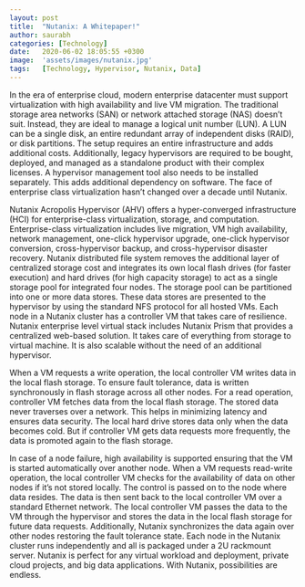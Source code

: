 ```yaml
---
layout: post
title:  "Nutanix: A Whitepaper!"
author: saurabh
categories: [Technology]
date:   2020-06-02 18:05:55 +0300
image:  'assets/images/nutanix.jpg'
tags:   [Technology, Hypervisor, Nutanix, Data]
---
```

In the era of enterprise cloud, modern enterprise datacenter must support virtualization with high availability and live VM migration. 
The traditional storage area networks (SAN) or network attached storage (NAS) doesn’t suit. 
Instead, they are ideal to manage a logical unit number (LUN). 
A LUN can be a single disk, an entire redundant array of independent disks (RAID), or disk partitions. 
The setup requires an entire infrastructure and adds additional costs. 
Additionally, legacy hypervisors are required to be bought, deployed, and managed as a standalone product with their complex licenses. 
A hypervisor management tool also needs to be installed separately. 
This adds additional dependency on software. 
The face of enterprise class virtualization hasn’t changed over a decade until Nutanix.

Nutanix Acropolis Hypervisor (AHV) offers a hyper-converged infrastructure (HCI) for enterprise-class virtualization, storage, and computation. 
Enterprise-class virtualization includes live migration, VM high availability, network management, one-click hypervisor upgrade, one-click hypervisor conversion, cross-hypervisor backup, and cross-hypervisor disaster recovery. 
Nutanix distributed file system removes the additional layer of centralized storage cost and integrates its own local flash drives (for faster execution) and hard drives (for high capacity storage) to act as a single storage pool for integrated four nodes. 
The storage pool can be partitioned into one or more data stores. 
These data stores are presented to the hypervisor by using the standard NFS protocol for all hosted VMs. 
Each node in a Nutanix cluster has a controller VM that takes care of resilience. 
Nutanix enterprise level virtual stack includes Nutanix Prism that provides a centralized web-based solution. 
It takes care of everything from storage to virtual machine. 
It is also scalable without the need of an additional hypervisor.

When a VM requests a write operation, the local controller VM writes data in the local flash storage. 
To ensure fault tolerance, data is written synchronously in flash storage across all other nodes. 
For a read operation, controller VM fetches data from the local flash storage. 
The stored data never traverses over a network. This helps in minimizing latency and ensures data security. 
The local hard drive stores data only when the data becomes cold. 
But if controller VM gets data requests more frequently, the data is promoted again to the flash storage.

In case of a node failure, high availability is supported ensuring that the VM is started automatically over another node. 
When a VM requests read-write operation, the local controller VM checks for the availability of data on other nodes if it’s not stored locally. 
The control is passed on to the node where data resides. The data is then sent back to the local controller VM over a standard Ethernet network. 
The local controller VM passes the data to the VM through the hypervisor and stores the data in the local flash storage for future data requests. 
Additionally, Nutanix synchronizes the data again over other nodes restoring the fault tolerance state. 
Each node in the Nutanix cluster runs independently and all is packaged under a 2U rackmount server. 
Nutanix is perfect for any virtual workload and deployment, private cloud projects, and big data applications. 
With Nutanix, possibilities are endless.
